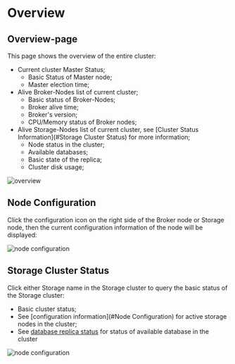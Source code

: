 # Overview

## Overview-page

This page shows the overview of the entire cluster:

- Current cluster Master Status;
  - Basic Status of Master node;
  - Master election time;
- Alive Broker-Nodes list of current cluster;
  - Basic status of Broker-Nodes;
  - Broker alive time;
  - Broker's version;
  - CPU/Memory status of Broker nodes;
- Alive Storage-Nodes list of current cluster,  see [Cluster Status Information](#Storage Cluster Status) for more information;
  - Node status in the cluster;
  - Available databases;
  - Basic state of the replica;
  - Cluster disk usage;

<image-window>

![overview](@images/guide/admin_ui/overview.png)

</image-window>

## Node Configuration

Click the configuration icon on the right side of the Broker node or Storage node, then the current configuration information of the node will be displayed:

<image-window>

![node configuration](@images/guide/admin_ui/node_config.png)

</image-window>

## Storage Cluster Status

Click either Storage name in the Storage cluster to query the basic status of the Storage cluster:
- Basic cluster status;
- See [configuration information](#Node Configuration) for active storage nodes in the cluster;
- See [database replica status](./monitoring.md#replication) for status of available database in the cluster

<image-window>

![node configuration](@images/guide/admin_ui/storage_state.png)

</image-window>
